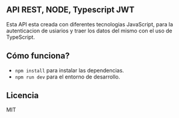 ## API REST, NODE, Typescript JWT

Esta API esta creada con diferentes tecnologias JavaScript, para la autenticacion de usiarios y traer los datos del mismo con el uso de TypeScript.

## Cómo funciona?

- `npm install` para instalar las dependencias.
- `npm run dev` para el entorno de desarrollo.

## Licencia

MIT
